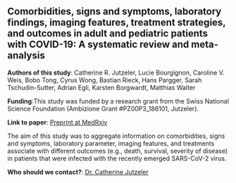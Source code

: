 ## Comorbidities, signs and symptoms, laboratory findings, imaging features, treatment strategies, and outcomes in adult and pediatric patients with COVID-19: A systematic review and meta-analysis


**Authors of this study**: Catherine R. Jutzeler, Lucie Bourgignon, Caroline V. Weis, Bobo Tong, Cyrus Wong, Bastian Rieck, Hans Pargger, Sarah Tschudin-Sutter, Adrian Egli, Karsten Borgwardt, Matthias Walter

**Funding**:This study was funded by a research grant from the Swiss National Science Foundation (Ambizione Grant #PZ00P3_186101, Jutzeler).

**Link to paper**: [Preprint at MedRxiv](https://www.medrxiv.org/content/10.1101/2020.05.20.20103804v1)

The aim of this study was to aggregate information on comorbidities, signs and symptoms, laboratory parameter, imaging features, and treatments associate with different outcomes (e.g., death, survival, severity of disease) in patients that were infected with the recently emerged SARS-CoV-2 virus.


**Who should we contact?**: [Dr. Catherine Jutzeler](mailto:catherine.jutzeler@bsse.ethz.ch?subject=[GitHub]%20Source%20Han%20Sans)
